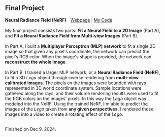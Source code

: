 ## Final Project

**Neural Radiance Field (NeRF)**&emsp;[Webpage](https://davidpaulwei.github.io/cs180/proj6/) | [My Code](https://github.com/davidpaulwei/cs180/tree/main/proj6/code)  
&emsp;    
My final project consists two parts: **Fit a Neural Field to a 2D Image** (Part A), and **Fit a Neural Radiance Field from Multi-view Images** (Part B).      
&emsp;   
In Part A, I built a **Multiplayer Perceptron (MLP) network** to fit a single 2D image so that given any pixel's coordinate, the network can predict the pixel's RGB color. When the image's shape is provided, the network can **reconstruct the whole image**.     
&emsp;   
In Part B, I trained a larger MLP network, or a **Neural Radiance Field (NeRF)**, to fit a 3D _Lego_ object through inverse rendering from **multi-view calibrated images**. The pixels on the images were bounded with rays represented in 3D world coordinate system. Sample locations were gathered along the rays, and their volume rendering results were used to fit the RGB colors on the images' pixels. In this way the _Lego_ object was modeled into the NeRF. Using the trained NeRF, I'm able to predict the images of the _Lego_ taken from **any given perspectives**. I rendered these images into a video to create a rotating effect of the _Lego_.    
&emsp;    

Finished on Dec 9, 2024.
